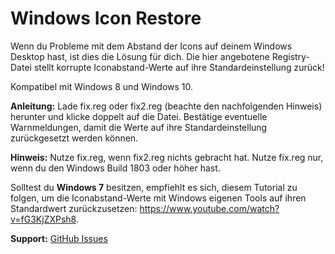 # Windows Icon Restore

Wenn du Probleme mit dem Abstand der Icons auf deinem Windows Desktop hast, ist dies die Lösung für dich.
Die hier angebotene Registry-Datei stellt korrupte Iconabstand-Werte auf ihre Standardeinstellung zurück!

Kompatibel mit Windows 8 und Windows 10. 

<b>Anleitung:</b> Lade fix.reg oder fix2.reg (beachte den nachfolgenden Hinweis) herunter und klicke doppelt auf die Datei. Bestätige eventuelle Warnmeldungen, damit die Werte auf ihre Standardeinstellung zurückgesetzt werden können.

<b>Hinweis:</b> Nutze fix.reg, wenn fix2.reg nichts gebracht hat. Nutze fix.reg nur, wenn du den Windows Build 1803 oder höher hast.

Solltest du <b>Windows 7</b> besitzen, empfiehlt es sich, diesem Tutorial zu folgen, um die Iconabstand-Werte mit Windows eigenen Tools auf ihren Standardwert zurückzusetzen: https://www.youtube.com/watch?v=fG3KjZXPsh8.

<b>Support:</b> <a href="https://github.com/coeval/winico-restore/issues">GitHub Issues</a>
